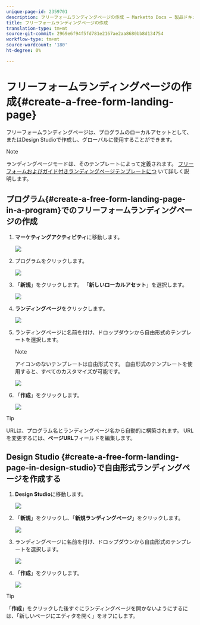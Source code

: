 ```yaml
---
unique-page-id: 2359701
description: フリーフォームランディングページの作成 — Marketto Docs — 製品ドキュメント
title: フリーフォームランディングページの作成
translation-type: tm+mt
source-git-commit: 2969e6f94f5fd781e2167ae2aa8680bb8d134754
workflow-type: tm+mt
source-wordcount: '180'
ht-degree: 0%

---
```



# フリーフォームランディングページの作成{#create-a-free-form-landing-page}

フリーフォームランディングページは、プログラムのローカルアセットとして、またはDesign Studioで作成し、グローバルに使用することができます。

>[!NOTE]
>
>ランディングページモードは、そのテンプレートによって定義されます。 [フリーフォームおよびガイド付きランディングページテンプレートにつ](/help/marketo/product-docs/demand-generation/landing-pages/understanding-landing-pages/understanding-free-form-vs-guided-landing-pages.md) いて詳しく説明します。

## プログラム{#create-a-free-form-landing-page-in-a-program}でのフリーフォームランディングページの作成

1. **マーケティングアクティビティ**&#x200B;に移動します。

   ![](assets/login-marketing-activities.png)

1. プログラムをクリックします。

   ![](assets/image2015-5-19-12-3a46-3a47.png)

1. 「**新規**」をクリックします。 「**新しいローカルアセット**」を選択します。

   ![](assets/image2015-5-19-12-3a47-3a27.png)

1. **ランディングページ**&#x200B;をクリックします。

   ![](assets/image2014-9-16-12-3a58-3a49.png)

1. ランディングページに名前を付け、ドロップダウンから自由形式のテンプレートを選択します。

   >[!NOTE]
   >
   >アイコンのないテンプレートは自由形式です。 自由形式のテンプレートを使用すると、すべてのカスタマイズが可能です。

   ![](assets/image2015-5-19-12-3a51-3a13.png)

1. 「**作成**」をクリックします。

   ![](assets/image2015-5-19-12-3a52-3a8.png)

>[!TIP]
>
>URLは、プログラム名とランディングページ名から自動的に構築されます。 URLを変更するには、**ページURL**&#x200B;フィールドを編集します。

## Design Studio {#create-a-free-form-landing-page-in-design-studio}で自由形式ランディングページを作成する

1. **Design Studio**&#x200B;に移動します。

   ![](assets/designstudio.png)

1. 「**新規**」をクリックし、「**新規ランディングページ**」をクリックします。

   ![](assets/image2014-9-16-13-3a0-3a43.png)

1. ランディングページに名前を付け、ドロップダウンから自由形式のテンプレートを選択します。

   ![](assets/image2015-5-19-13-3a30-3a25.png)

1. 「**作成**」をクリックします。

   ![](assets/image2015-5-19-13-3a33-3a43.png)

>[!TIP]
>
>「**作成**」をクリックした後すぐにランディングページを開かないようにするには、「新しいページにエディタを開く」をオフにします。

